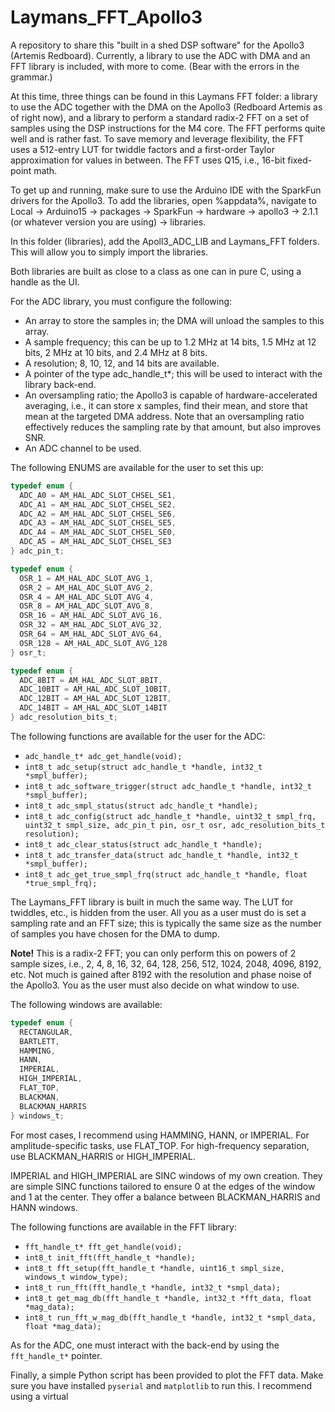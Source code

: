 # Laymans_FFT_Apollo3
A repository to share this "built in a shed DSP software" for the Apollo3 (Artemis Redboard). Currently, a library to use the ADC with DMA and an FFT library is included, with more to come.
(Bear with the errors in the grammar.)

At this time, three things can be found in this Laymans FFT folder: a library to use the ADC together with the DMA on the Apollo3 (Redboard Artemis as of right now), and a library to perform a standard radix-2 FFT on a set of samples using the DSP instructions for the M4 core. The FFT performs quite well and is rather fast. To save memory and leverage flexibility, the FFT uses a 512-entry LUT for twiddle factors and a first-order Taylor approximation for values in between. The FFT uses Q15, i.e., 16-bit fixed-point math.

To get up and running, make sure to use the Arduino IDE with the SparkFun drivers for the Apollo3.
To add the libraries, open %appdata%, navigate to Local -> Arduino15 -> packages -> SparkFun -> hardware -> apollo3 -> 2.1.1 (or whatever version you are using) -> libraries.

In this folder (libraries), add the Apoll3_ADC_LIB and Laymans_FFT folders. This will allow you to simply import the libraries.

Both libraries are built as close to a class as one can in pure C, using a handle as the UI.

For the ADC library, you must configure the following:
- An array to store the samples in; the DMA will unload the samples to this array.
- A sample frequency; this can be up to 1.2 MHz at 14 bits, 1.5 MHz at 12 bits, 2 MHz at 10 bits, and 2.4 MHz at 8 bits.
- A resolution; 8, 10, 12, and 14 bits are available.
- A pointer of the type adc_handle_t*; this will be used to interact with the library back-end.
- An oversampling ratio; the Apollo3 is capable of hardware-accelerated averaging, i.e., it can store x samples, find their mean, and store that mean at the targeted DMA address. Note that an oversampling ratio effectively reduces the sampling rate by that amount, but also improves SNR.
- An ADC channel to be used.

The following ENUMS are available for the user to set this up:
```c
typedef enum {
  ADC_A0 = AM_HAL_ADC_SLOT_CHSEL_SE1,
  ADC_A1 = AM_HAL_ADC_SLOT_CHSEL_SE2,
  ADC_A2 = AM_HAL_ADC_SLOT_CHSEL_SE6,
  ADC_A3 = AM_HAL_ADC_SLOT_CHSEL_SE5,
  ADC_A4 = AM_HAL_ADC_SLOT_CHSEL_SE0,
  ADC_A5 = AM_HAL_ADC_SLOT_CHSEL_SE3
} adc_pin_t;

typedef enum {
  OSR_1 = AM_HAL_ADC_SLOT_AVG_1,
  OSR_2 = AM_HAL_ADC_SLOT_AVG_2,
  OSR_4 = AM_HAL_ADC_SLOT_AVG_4,
  OSR_8 = AM_HAL_ADC_SLOT_AVG_8,
  OSR_16 = AM_HAL_ADC_SLOT_AVG_16,
  OSR_32 = AM_HAL_ADC_SLOT_AVG_32,
  OSR_64 = AM_HAL_ADC_SLOT_AVG_64,
  OSR_128 = AM_HAL_ADC_SLOT_AVG_128
} osr_t;

typedef enum {
  ADC_8BIT = AM_HAL_ADC_SLOT_8BIT,
  ADC_10BIT = AM_HAL_ADC_SLOT_10BIT,
  ADC_12BIT = AM_HAL_ADC_SLOT_12BIT,
  ADC_14BIT = AM_HAL_ADC_SLOT_14BIT
} adc_resolution_bits_t;
```

The following functions are available for the user for the ADC:

- `adc_handle_t* adc_get_handle(void);`
- `int8_t adc_setup(struct adc_handle_t *handle, int32_t *smpl_buffer);`
- `int8_t adc_software_trigger(struct adc_handle_t *handle, int32_t *smpl_buffer);`
- `int8_t adc_smpl_status(struct adc_handle_t *handle);`
- `int8_t adc_config(struct adc_handle_t *handle, uint32_t smpl_frq, uint32_t smpl_size, adc_pin_t pin, osr_t osr, adc_resolution_bits_t resolution);`
- `int8_t adc_clear_status(struct adc_handle_t *handle);`
- `int8_t adc_transfer_data(struct adc_handle_t *handle, int32_t *smpl_buffer);`
- `int8_t adc_get_true_smpl_frq(struct adc_handle_t *handle, float *true_smpl_frq);`

The Laymans_FFT library is built in much the same way. The LUT for twiddles, etc., is hidden from the user. All you as a user must do is set a sampling rate and an FFT size; this is typically the same size as the number of samples you have chosen for the DMA to dump.

**Note!** This is a radix-2 FFT; you can only perform this on powers of 2 sample sizes, i.e., 2, 4, 8, 16, 32, 64, 128, 256, 512, 1024, 2048, 4096, 8192, etc. Not much is gained after 8192 with the resolution and phase noise of the Apollo3.
You as the user must also decide on what window to use.

The following windows are available:
```c
typedef enum {
  RECTANGULAR,
  BARTLETT,
  HAMMING,
  HANN,
  IMPERIAL,
  HIGH_IMPERIAL,
  FLAT_TOP,
  BLACKMAN,
  BLACKMAN_HARRIS
} windows_t;
```

For most cases, I recommend using HAMMING, HANN, or IMPERIAL. For amplitude-specific tasks, use FLAT_TOP. For high-frequency separation, use BLACKMAN_HARRIS or HIGH_IMPERIAL.

IMPERIAL and HIGH_IMPERIAL are SINC windows of my own creation. They are simple SINC functions tailored to ensure 0 at the edges of the window and 1 at the center. They offer a balance between BLACKMAN_HARRIS and HANN windows.

The following functions are available in the FFT library:
- `fft_handle_t* fft_get_handle(void);`
- `int8_t init_fft(fft_handle_t *handle);`
- `int8_t fft_setup(fft_handle_t *handle, uint16_t smpl_size, windows_t window_type);`
- `int8_t run_fft(fft_handle_t *handle, int32_t *smpl_data);`
- `int8_t get_mag_db(fft_handle_t *handle, int32_t *fft_data, float *mag_data);`
- `int8_t run_fft_w_mag_db(fft_handle_t *handle, int32_t *smpl_data, float *mag_data);`

As for the ADC, one must interact with the back-end by using the `fft_handle_t*` pointer.

Finally, a simple Python script has been provided to plot the FFT data. Make sure you have installed `pyserial` and `matplotlib` to run this. I recommend using a virtual